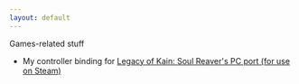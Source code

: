 ```yaml
---
layout: default
---
```


Games-related stuff

* My controller binding for [Legacy of Kain: Soul Reaver's PC port (for use on Steam)](steam://controllerconfig/224920/1584222908)
